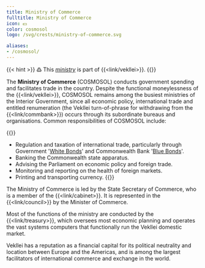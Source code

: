 ```yaml
---
title: Ministry of Commerce
fulltitle: Ministry of Commerce
icon: 💵
color: cosmosol
logo: /svg/crests/ministry-of-commerce.svg

aliases:
- /cosmosol/
---
```

{{< hint >}}
߷ This *[ministry](/ministries/)* is part of {{<link/vekllei>}}.
{{</hint>}}

The <span class="fi fi-min-commerce fis"></span> **Ministry of Commerce** (COSMOSOL) conducts government spending and facilitates trade in the country. Despite the functional moneylessness of the {{<link/vekllei>}}, COSMOSOL remains among the busiest ministries of the Interior Government, since all economic policy, international trade and entitled renumeration (the Vekllei turn-of-phrase for withdrawing from the {{<link/commbank>}}) occurs through its subordinate bureaus and organisations. Common responsibilities of COSMOSOL include:

{{<hint panel>}}
* Regulation and taxation of international trade, particularly through Government '[White Bonds](/factbook/society/state/finance/?ref=footer#white-bonds)' and Commonwealth Bank '[Blue Bonds](/factbook/society/state/finance/?ref=footer#blue-bonds)'.
* Banking the Commonwealth state apparatus.
* Advising the Parliament on economic policy and foreign trade.
* Monitoring and reporting on the health of foreign markets.
* Printing and transporting currency.
{{</hint>}}

The Ministry of Commerce is led by the State Secretary of Commerce, who is a member of the {{<link/cabinet>}}. It is represented in the {{<link/council>}} by the Minister of Commerce.

Most of the functions of the ministry are conducted by the {{<link/treasury>}}, which oversees most economic planning and operates the vast systems computers that functionally run the Vekllei domestic market.

Vekllei has a reputation as a financial capital for its political neutrality and location between Europe and the Americas, and is among the largest facilitators of international commerce and exchange in the world.
